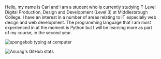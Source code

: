 Hello, my name is Carl and I am a student who is currently studying T-Level Digital Production, Design and Development (Level 3) at Middlesbrough College. I have an interest in a number of areas relating to IT especially web design and web development. The programming language that I am most experienced in at the moment is Python but I will be learning more as part of my course, in the second year.

![spongebob typing at computer](https://github.com/CarlBaines/CarlBaines/assets/113366630/831449fb-c10f-4114-8139-0775b9382398)

![Anurag's GitHub stats](https://github-readme-stats.vercel.app/api?username=CarlBaines&theme=dark&show_icons=true)
